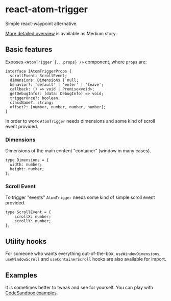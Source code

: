 # react-atom-trigger

Simple react-waypoint alternative.

[More detailed overview](https://innrvoice.medium.com/solving-scroll-into-view-problem-in-react-my-way-a8056a1bdc11) is available as Medium story.

## Basic features


Exposes `<AtomTrigger {...props} />` component, where `props` are:

```
interface IAtomTriggerProps {
  scrollEvent: ScrollEvent;
  dimensions: Dimensions | null;
  behavior?: 'default' | 'enter' | 'leave';
  callback: () => void | Promise<void>;
  getDebugInfo?: (data: DebugInfo) => void;
  triggerOnce?: boolean;
  className?: string;
  offset?: [number, number, number, number];
}
```

In order to work `AtomTrigger` needs dimensions and some kind of scroll event provided.

### Dimensions

Dimensions of the main content "container" (window in many cases). 

```
type Dimensions = {
  width: number;
  height: number;
};
```

### Scroll Event
 
To trigger "events" `AtomTrigger` needs some kind of simple scroll event provided.

```
type ScrollEvent = { 
    scrollX: number; 
    scrollY: number;
};
```

## Utility hooks
For someone who wants everything out-of-the-box, `useWindowDimensions`, `useWindowScroll` and `useContainerScroll` hooks are also available for import.

## Examples
It is sometimes better to tweak and see for yourself. You can play with [CodeSandbox examples](https://codesandbox.io/dashboard/all/react-atom-trigger).





